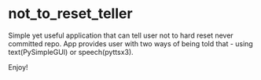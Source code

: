 # not_to_reset_teller

Simple yet useful application that can tell user not to hard reset never committed repo.
App provides user with two ways of being told that - using text(PySimpleGUI) or speech(pyttsx3).

Enjoy!
